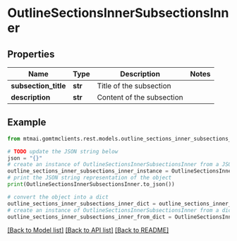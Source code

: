 # OutlineSectionsInnerSubsectionsInner


## Properties

Name | Type | Description | Notes
------------ | ------------- | ------------- | -------------
**subsection_title** | **str** | Title of the subsection | 
**description** | **str** | Content of the subsection | 

## Example

```python
from mtmai.gomtmclients.rest.models.outline_sections_inner_subsections_inner import OutlineSectionsInnerSubsectionsInner

# TODO update the JSON string below
json = "{}"
# create an instance of OutlineSectionsInnerSubsectionsInner from a JSON string
outline_sections_inner_subsections_inner_instance = OutlineSectionsInnerSubsectionsInner.from_json(json)
# print the JSON string representation of the object
print(OutlineSectionsInnerSubsectionsInner.to_json())

# convert the object into a dict
outline_sections_inner_subsections_inner_dict = outline_sections_inner_subsections_inner_instance.to_dict()
# create an instance of OutlineSectionsInnerSubsectionsInner from a dict
outline_sections_inner_subsections_inner_from_dict = OutlineSectionsInnerSubsectionsInner.from_dict(outline_sections_inner_subsections_inner_dict)
```
[[Back to Model list]](../README.md#documentation-for-models) [[Back to API list]](../README.md#documentation-for-api-endpoints) [[Back to README]](../README.md)


